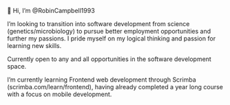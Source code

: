 👋 Hi, I’m @RobinCampbell1993

I’m looking to transition into software development from science (genetics/microbiology) to pursue better employment opportunities and further my passions. I pride myself on my logical thinking and passion for learning new skills. 

Currently open to any and all opportunities in the software development space.

I’m currently learning Frontend web development through Scrimba (scrimba.com/learn/frontend), having already completed a year long course with a focus on mobile development.

<!---
RobinCampbell1993/RobinCampbell1993 is a ✨ special ✨ repository because its `README.md` (this file) appears on your GitHub profile.
You can click the Preview link to take a look at your changes.
--->
